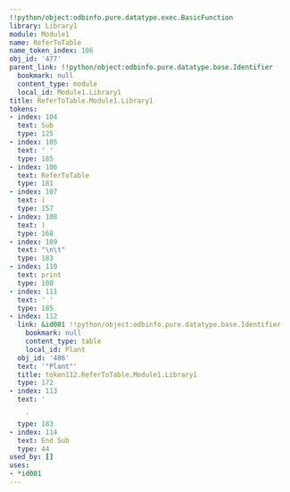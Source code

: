 ```yaml
---
!!python/object:odbinfo.pure.datatype.exec.BasicFunction
library: Library1
module: Module1
name: ReferToTable
name_token_index: 106
obj_id: '477'
parent_link: !!python/object:odbinfo.pure.datatype.base.Identifier
  bookmark: null
  content_type: module
  local_id: Module1.Library1
title: ReferToTable.Module1.Library1
tokens:
- index: 104
  text: Sub
  type: 125
- index: 105
  text: ' '
  type: 185
- index: 106
  text: ReferToTable
  type: 181
- index: 107
  text: (
  type: 157
- index: 108
  text: )
  type: 168
- index: 109
  text: "\n\t"
  type: 183
- index: 110
  text: print
  type: 100
- index: 111
  text: ' '
  type: 185
- index: 112
  link: &id001 !!python/object:odbinfo.pure.datatype.base.Identifier
    bookmark: null
    content_type: table
    local_id: Plant
  obj_id: '486'
  text: '"Plant"'
  title: token112.ReferToTable.Module1.Library1
  type: 172
- index: 113
  text: '

    '
  type: 183
- index: 114
  text: End Sub
  type: 44
used_by: []
uses:
- *id001
---
```


